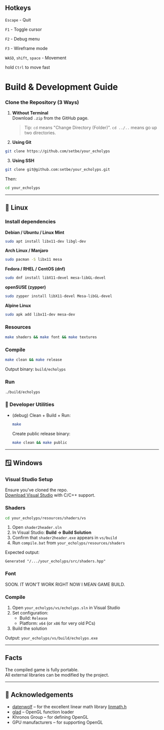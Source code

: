 ## Hotkeys
`Escape` - Quit

`F1` - Toggle cursor

`F2` - Debug menu

`F3` - Wireframe mode

`WASD`, `shift`, `space` - Movement

hold `Ctrl` to move fast

# Build & Development Guide

### Clone the Repository (3 Ways)

1. **Without Terminal**  
   Download `.zip` from the GitHub page.  
   > Tip: `cd` means "Change Directory (Folder)". `cd ../..` means go up two directories.

2. **Using Git**
```sh
git clone https://github.com/setbe/your_echolyps
```

3. **Using SSH**
```sh
git clone git@github.com:setbe/your_echolyps.git
```

Then:
```sh
cd your_echolyps
```

---

## 🐧 Linux

### Install dependencies
**Debian / Ubuntu / Linux Mint**
```sh
sudo apt install libx11-dev libgl-dev
```

**Arch Linux / Manjaro**
```sh
sudo pacman -S libx11 mesa
```

**Fedora / RHEL / CentOS (dnf)**
```sh
sudo dnf install libX11-devel mesa-libGL-devel
```

**openSUSE (zypper)**
```sh
sudo zypper install libX11-devel Mesa-libGL-devel
```

**Alpine Linux**
```sh
sudo apk add libx11-dev mesa-dev
```

### Resources
```sh
make shaders && make font && make textures
```

### Compile
```sh
make clean && make release
```

Output binary: `build/echolyps`

### Run
```sh
./build/echolyps
```

### 🧪 Developer Utilities

- (debug) Clean + Build + Run:
  ```sh
  make
  ```

  Create public release binary:
  ```sh
  make clean && make public
  ``` 

---

## 🪟 Windows

### Visual Studio Setup

Ensure you've cloned the repo.  
[Download Visual Studio](https://visualstudio.microsoft.com/downloads/) with C/C++ support.

### Shaders

```sh
cd your_echolyps/resources/shaders/vs
```

1. Open `shader2header.sln`
2. In Visual Studio: **Build → Build Solution**
3. Confirm that `shader2header.exe` appears in `vs/build`
4. Run `compile.bat` from `your_echolyps/resources/shaders`

Expected output:
```
Generated "/.../your_echolyps/src/shaders.hpp"
```

### Font
SOON. IT WON'T WORK RIGHT NOW I MEAN GAME BUILD.

### Compile

1. Open `your_echolyps/vs/echolyps.sln` in Visual Studio  
2. Set configuration:
   - Build: `Release`
   - Platform: `x64` (or `x86` for very old PCs)
3. Build the solution

Output: `your_echolyps/vs/build/echolyps.exe`

---

## Facts

The compiled game is fully portable.  
All external libraries can be modified by the project.

---

## 🙏 Acknowledgements

- [datenwolf](https://github.com/datenwolf) – for the excellent linear math library [linmath.h](https://github.com/datenwolf/linmath.h)
- [glad](https://glad.dav1d.de/) – OpenGL function loader
- Khronos Group – for defining OpenGL
- GPU manufacturers – for supporting OpenGL
